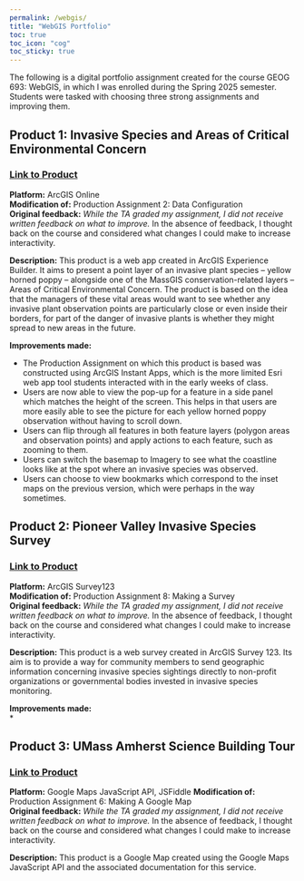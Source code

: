 ```yaml
---
permalink: /webgis/
title: "WebGIS Portfolio"
toc: true
toc_icon: "cog"
toc_sticky: true
---
```


The following is a digital portfolio assignment created for the course GEOG 693: WebGIS, in which I was enrolled during the Spring 2025 semester. Students were tasked with choosing three strong assignments and improving them.

## Product 1: Invasive Species and Areas of Critical Environmental Concern

### [Link to Product](https://experience.arcgis.com/experience/fdbb13b1c65d4b088b4496130dabb7ba)

<b>Platform:</b> ArcGIS Online  
<b>Modification of:</b> Production Assignment 2: Data Configuration  
<b>Original feedback:</b> *While the TA graded my assignment, I did not receive written feedback on what to improve.* In the absence of feedback, I thought back on the course and considered what changes I could make to increase interactivity.

<b>Description:</b> This product is a web app created in ArcGIS Experience Builder. It aims to present a point layer of an invasive plant species – yellow horned poppy – alongside one of the MassGIS conservation-related layers – Areas of Critical Environmental Concern. The product is based on the idea that the managers of these vital areas would want to see whether any invasive plant observation points are particularly close or even inside their borders, for part of the danger of invasive plants is whether they might spread to new areas in the future.

<b>Improvements made:</b>  
* The Production Assignment on which this product is based was constructed using ArcGIS Instant Apps, which is the more limited Esri web app tool students interacted with in the early weeks of class.
* Users are now able to view the pop-up for a feature in a side panel which matches the height of the screen. This helps in that users are more easily able to see the picture for each yellow horned poppy observation without having to scroll down.
* Users can flip through all features in both feature layers (polygon areas and observation points) and apply actions to each feature, such as zooming to them.
* Users can switch the basemap to Imagery to see what the coastline looks like at the spot where an invasive species was observed.
* Users can choose to view bookmarks which correspond to the inset maps on the previous version, which were perhaps in the way sometimes.


## Product 2: Pioneer Valley Invasive Species Survey

### [Link to Product](https://survey123.arcgis.com/share/98c527fcc73f4774918355814c75790b)

<b>Platform:</b> ArcGIS Survey123  
<b>Modification of:</b> Production Assignment 8: Making a Survey   
<b>Original feedback:</b> *While the TA graded my assignment, I did not receive written feedback on what to improve.* In the absence of feedback, I thought back on the course and considered what changes I could make to increase interactivity.

<b>Description:</b> This product is a web survey created in ArcGIS Survey 123. Its aim is to provide a way for community members to send geographic information concerning invasive species sightings directly to non-profit organizations or governmental bodies invested in invasive species monitoring.

<b>Improvements made:</b>  
* 


## Product 3: UMass Amherst Science Building Tour

### [Link to Product](https://jsfiddle.net/aatallah/sk6q9rcx/88/)

<b>Platform:</b> Google Maps JavaScript API, JSFiddle 
<b>Modification of:</b> Production Assignment 6: Making A Google Map  
<b>Original feedback:</b> *While the TA graded my assignment, I did not receive written feedback on what to improve.* In the absence of feedback, I thought back on the course and considered what changes I could make to increase interactivity.

<b>Description:</b> This product is a Google Map created using the Google Maps JavaScript API and the associated documentation for this service.